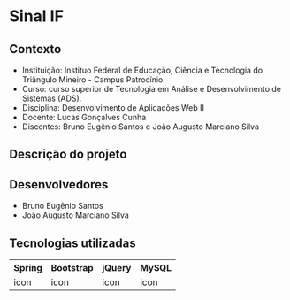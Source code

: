# Sinal IF

## Contexto
- Instituição: Instituo Federal de Educação, Ciência e Tecnologia do Triângulo Mineiro - Campus Patrocínio.
- Curso: curso superior de Tecnologia em Análise e Desenvolvimento de Sistemas (ADS).
- Disciplina: Desenvolvimento de Aplicações Web II
- Docente: Lucas Gonçalves Cunha
- Discentes: Bruno Eugênio Santos e João Augusto Marciano Silva

## Descrição do projeto
 

## Desenvolvedores

- Bruno Eugênio Santos
- João Augusto Marciano Silva

## Tecnologias utilizadas

<table>
  <tr>
    <th>Spring</th>
    <th>Bootstrap</th>
    <th>jQuery</th>
    <th>MySQL</th>
  </tr>
  <tr>
    <td>icon</td>
    <td>icon</td>
    <td>icon</td>
    <td>icon</td>
  </tr>
</table>
